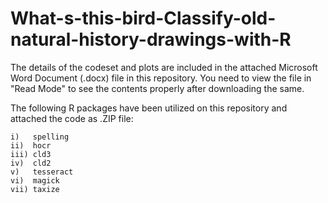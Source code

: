 # What-s-this-bird-Classify-old-natural-history-drawings-with-R

The details of the codeset and plots are included in the attached Microsoft Word Document (.docx) file in this repository. 
You need to view the file in "Read Mode" to see the contents properly after downloading the same.

The following R packages have been utilized on this repository and attached the code as .ZIP file:

    i)   spelling
    ii)  hocr
    iii) cld3
    iv)  cld2
    v)   tesseract
    vi)  magick
    vii) taxize
